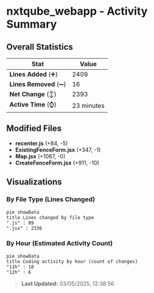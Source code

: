 # nxtqube_webapp - Activity Summary 

## Overall Statistics

| Stat                   | Value                                                             |
| ---------------------- | ----------------------------------------------------------------- |
| **Lines Added** (➕)   | 2409                                          |
| **Lines Removed** (➖) | 16                                        |
| **Net Change** (↕)    | 2393                |
| **Active Time** (⌚)   | 23 minutes |


## Modified Files
- **recenter.js** (+84, -5)
- **ExistingFenceForm.jsx** (+347, -1)
- **Map.jsx** (+1067, -0)
- **CreateFenceForm.jsx** (+911, -10)

## Visualizations

### By File Type (Lines Changed)

```mermaid
pie showData
title Lines changed by file type
".js" : 89
".jsx" : 2336
```

### By Hour (Estimated Activity Count)

```mermaid
pie showData
title Coding activity by hour (count of changes)
"11h" : 18
"12h" : 6
```


> **Last Updated:** 03/05/2025, 12:38:56